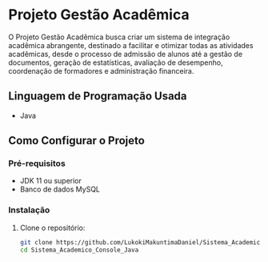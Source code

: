 # Projeto Gestão Acadêmica

O Projeto Gestão Acadêmica busca criar um sistema de integração acadêmica abrangente, destinado a facilitar e otimizar todas as atividades acadêmicas, desde o processo de admissão de alunos até a gestão de documentos, geração de estatísticas, avaliação de desempenho, coordenação de formadores e administração financeira.

## Linguagem de Programação Usada
- Java

## Como Configurar o Projeto

### Pré-requisitos
- JDK 11 ou superior
- Banco de dados MySQL

### Instalação
1. Clone o repositório:
   ```bash
   git clone https://github.com/LukokiMakuntimaDaniel/Sistema_Academico_Console_Java.git
   cd Sistema_Academico_Console_Java
